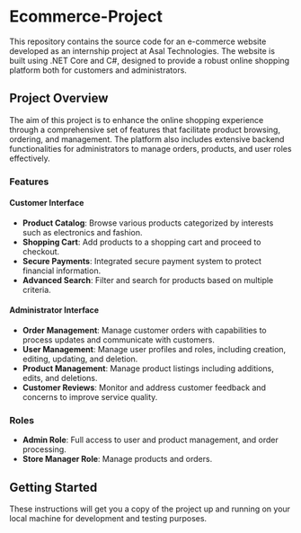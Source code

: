 # Ecommerce-Project


This repository contains the source code for an e-commerce website developed as an internship project at Asal Technologies. The website is built using .NET Core and C#, designed to provide a robust online shopping platform both for customers and administrators.

## Project Overview

The aim of this project is to enhance the online shopping experience through a comprehensive set of features that facilitate product browsing, ordering, and management. The platform also includes extensive backend functionalities for administrators to manage orders, products, and user roles effectively.

### Features

#### Customer Interface
- **Product Catalog**: Browse various products categorized by interests such as electronics and fashion.
- **Shopping Cart**: Add products to a shopping cart and proceed to checkout.
- **Secure Payments**: Integrated secure payment system to protect financial information.
- **Advanced Search**: Filter and search for products based on multiple criteria.

#### Administrator Interface
- **Order Management**: Manage customer orders with capabilities to process updates and communicate with customers.
- **User Management**: Manage user profiles and roles, including creation, editing, updating, and deletion.
- **Product Management**: Manage product listings including additions, edits, and deletions.
- **Customer Reviews**: Monitor and address customer feedback and concerns to improve service quality.

### Roles
- **Admin Role**: Full access to user and product management, and order processing.
- **Store Manager Role**: Manage products and orders.

## Getting Started
These instructions will get you a copy of the project up and running on your local machine for development and testing purposes.

